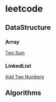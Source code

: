 # leetcode
## DataStructure
### Array
[Two Sum](./solution/0001-0100/0001-TwoSum/README.md)
### LinkedList
[Add Two Numbers](./solution/0001-0100/0002-add-two-numbers/README.md)

## Algorithms